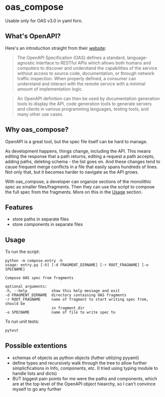 # oas_compose
Usable only for OAS v3.0 in yaml forn.

## What's OpenAPI?
Here's an introduction straight from their [website](https://swagger.io/specification/):

> The OpenAPI Specification (OAS) defines a standard, language-agnostic interface to RESTful APIs which allows both humans and computers to discover and understand the capabilities of the service without access to source code, documentation, or through network traffic inspection. When properly defined, a consumer can understand and interact with the remote service with a minimal amount of implementation logic.

> An OpenAPI definition can then be used by documentation generation tools to display the API, code generation tools to generate servers and clients in various programming languages, testing tools, and many other use cases.

## Why oas_compose?
OpenAPI is a great tool, but the spec file itself can be hard to manage.

As development happens, things change, including the API.
This means editing the response that a path returns, editing a request a path accepts, adding paths, deleting schema - the list goes on.
And these changes tend to cause frequent merge conflicts in a file that easily spans 
hundreds of lines. 
Not only that, but it becomes harder to navigate as the API grows.

With oas_compose, a developer can organize sections of the monolithic spec as smaller files/fragments. 
Then they can use the script to compose the full spec from the fragments.
More on this in the [Usage](#usage) section.

## Features
- store paths in separate files
- store components in separate files

## Usage
To run the script: 
```
python -m compose.entry -h
usage: entry.py [-h] [-d FRAGMENT_DIRNAME] [-r ROOT_FRAGNAME] [-o SPECNAME]

Compose OAS spec from fragments

optional arguments:
-h, --help           show this help message and exit
-d FRAGMENT_DIRNAME  directory containing OAS fragments
-r ROOT_FRAGNAME     name of fragment to start writing spec from, should be
                     in fragment_dir
-o SPECNAME          name of file to write spec to
```
To run unit tests:
```python
pytest
```


## Possible extentions
- schemas of objects as python objects (futher utilizing pyyaml)
- define types and recursively walk through the tree to allow further simplicfications
in Info, components, etc.
(I tried using typing module to handle lists and dicts)
- BUT biggest pain points for me were the paths and components, which are at the top level of the OpenAPI object hiearchy, so I can't convince myself to go any further
